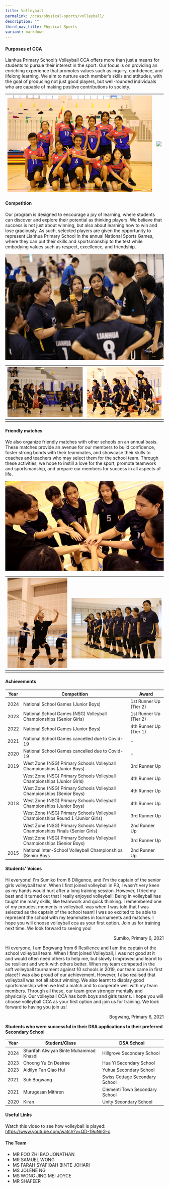 ```yaml
---
title: Volleyball
permalink: /ccas/physical-sports/volleyball/
description: ""
third_nav_title: Physical Sports
variant: markdown
---
```

#### Purposes of CCA

Lianhua Primary School’s Volleyball CCA offers more than just a means for students to pursue their interest in the sport. Our focus is on providing an enriching experience that promotes values such as inquiry, confidence, and lifelong learning. We aim to nurture each member’s skills and attitudes, with the goal of producing not just good players, but well-rounded individuals who are capable of making positive contributions to society.

| ![](/images/CCAs/Volleyball/volleyball22_99.JPG) | ![](/images/CCAs/Volleyball/volleyball22_57.JPG) | 
| -------- | -------- | 

#### Competition

Our program is designed to encourage a joy of learning, where students can discover and explore their potential as thinking players. We believe that success is not just about winning, but also about learning how to win and lose graciously. As such, selected players are given the opportunity to represent Lianhua Primary School in the annual National Sports Games, where they can put their skills and sportsmanship to the test while embodying values such as respect, excellence, and friendship.

![](/images/CCAs/Volleyball/volleyball23_26.JPG)

| ![](/images/CCAs/Volleyball/vb%2020photo.JPG) | ![](/images/CCAs/Volleyball/vb%203photo.JPG) | 
| -------- | -------- | 
|   |   |


#### Friendly matches

We also organize friendly matches with other schools on an annual basis. These matches provide an avenue for our members to build confidence, foster strong bonds with their teammates, and showcase their skills to coaches and teachers who may select them for the school team. Through these activities, we hope to instill a love for the sport, promote teamwork and sportsmanship, and prepare our members for success in all aspects of life.

![](/images/CCAs/Volleyball/vb%202photo.JPG)

| ![](/images/CCAs/Volleyball/volleyball23_22.JPG) | <br><br>![](/images/CCAs/Volleyball/volleyball23_5.JPG) | 
| -------- | -------- | 
|   |   |


#### Achievements

| Year |                Competition               |     Award     |
|----|-------------------|-------------|
| 2024 |                 National School Games (Junior Boys)                |       1st Runner Up (Tier 2)        |
| 2023 |                 National School Games (NSG) Volleyball Championships (Senior Girls)                 |       1st Runner Up (Tier 2)        |
| 2022 |                 National School Games (Junior Boys)                 |       4th Runner Up (Tier 1)       |
| 2021 |                 National School Games cancelled due to Covid-19                 |       -       |
| 2020 |                 National School Games cancelled due to Covid-19                 |       -       |
| 2019 |      West Zone (NSG) Primary Schools Volleyball Championships (Junior Boys)     | 3rd Runner Up |
|      |     West Zone (NSG) Primary Schools Volleyball Championships (Junior Girls)     | 4th Runner Up |
|      |      West Zone (NSG) Primary Schools Volleyball Championships (Senior Boys)     | 4th Runner Up |
| 2018 |      West Zone (NSG) Primary Schools Volleyball Championships (Junior Boys)     | 4th Runner Up |
|      | West Zone (NSG) Primary Schools Volleyball Championships Round 1 (Junior Girls) | 3rd Runner Up |
|      |  West Zone (NSG) Primary Schools Volleyball Championships Finals (Senior Girls) | 2nd Runner Up |
|      |      West Zone (NSG) Primary Schools Volleyball Championships (Senior Boys)     | 3rd Runner Up |
| 2015 |           National Inter-School Volleyball Championships (Senior Boys           | 2nd Runner Up |


#### Students' Voices

Hi everyone! I'm Sumiko from 6 Diligence, and I'm the captain of the senior girls volleyball team. When I first joined volleyball in P3, I wasn't very keen as my hands would hurt after a long training session. However, I tried my best and it turned out that I really enjoyed volleyball! Being in volleyball has taught me many skills, like teamwork and quick thinking. I remembered one of my proudest moments in volleyball. was when I was told that I was selected as the captain of the school team! I was so excited to be able to represent the school with my teammates in tournaments and matches. I hope you will choose volleyball cca as your first option. Join us for training next time. We look forward to seeing you!

<p style="text-align: right"> Sumiko, Primary 6, 2021<br></p>
  
Hi everyone, I am Bogwang from 6 Resilience and I am the captain of the school volleyball team. When I first joined Volleyball, I was not good at it and would often need others to help me, but slowly I improved and learnt to be resilient and work with others better. When my team competed in the soft volleyball tournament against 10 schools in 2019, our team came in first place! I was also proud of our achievement. However, I also realised that volleyball was not all about winning. We also learnt to display good sportsmanship when we lost a match and to cooperate well with my team members. Through all these, our team grew stronger mentally and physically. Our volleyball CCA has both boys and girls teams. I hope you will choose volleyball CCA as your first option and join us for training. We look forward to having you join us!

<p style="text-align: right"> Bogwang, Primary 6, 2021<br></p>

**Students who were successful in their DSA applications to their preferred Secondary School**

| Year |  Student/Class | DSA School |
|----|---------------------------|------------------------------|
| 2024 |Sharifah Alwiyah Binte Muhammad Khasdi | Hillgrove Secondary School |
| 2023 | Choong Yu En Desiree  | Hua Yi Secondary School |
| 2023 | Aldilyn Tan Qiao Hui  | Yuhua Secondary School |
| 2021 | Suh Bogwang  | Swiss Cottage Secondary School |
| 2021 | Murugesan Mithren | Clementi Town Secondary School |
| 2020 |  Kiran            | Unity Secondary School  |

#### Useful Links

Watch this video to see how volleyball is played:<br>
https://www.youtube.com/watch?v=QD-19uNnG-c


#### The Team

* MR FOO ZHI BAO JONATHAN
* MR SAMUEL WONG
* MS FARAH SYAFIQAH BINTE JOHARI
* MS JOLENE NG
* MS WONG JING MEI JOYCE 
* MR SHAFEER


